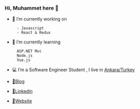 ### Hi, Muhammet here 👋

- 🔭 I’m currently working on

        - Javascript 
        - React & Redux 

- 🌱 I’m currently learning

        ASP.NET Mvc 
        Node.js
        Vue.js

- 💻 I’m a Software Engineer Student , I live in [Ankara/Turkey](https://tr.wikipedia.org/wiki/Ankara)

- [🤔Blog](https://medium.com/@cokyamanmuhammet)

- [💬Linkedin](https://www.linkedin.com/in/muhammet-%C3%A7okyaman-ba9591197/)

- [🔭Website](muhammetcokyaman.com)
